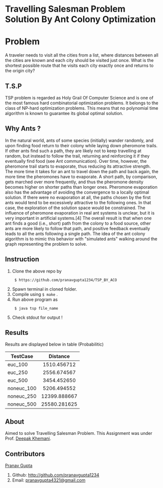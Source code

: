 # Travelling Salesman Problem Solution By Ant Colony Optimization

# Problem
A traveler needs to visit all the cities from a list, where distances between all the cities are known and each city should be visited just once. What is the shortest possible route that he visits each city exactly once and returns to the origin city?

## T.S.P
TSP problem is regarded as Holy Grail Of Computer Science and is one of the most famous hard combinatorial optimization problems. It belongs to the class of NP-hard optimization problems.
This means that no polynomial time algorithm is known to guarantee its global optimal solution.

## Why Ants ?
In the natural world, ants of some species (initially) wander randomly, and upon finding food return to their colony while laying down pheromone trails. If other ants find such a path, they are likely not to keep travelling at random, but instead to follow the trail, returning and reinforcing it if they eventually find food (see Ant communication).
Over time, however, the pheromone trail starts to evaporate, thus reducing its attractive strength. The more time it takes for an ant to travel down the path and back again, the more time the pheromones have to evaporate. A short path, by comparison, gets marched over more frequently, and thus the pheromone density becomes higher on shorter paths than longer ones.
Pheromone evaporation also has the advantage of avoiding the convergence to a locally optimal solution. If there were no evaporation at all, the paths chosen by the first ants would tend to be excessively attractive to the following ones. In that case, the exploration of the solution space would be constrained. The influence of pheromone evaporation in real ant systems is unclear, but it is very important in artificial systems.[4]
The overall result is that when one ant finds a good (i.e., short) path from the colony to a food source, other ants are more likely to follow that path, and positive feedback eventually leads to all the ants following a single path. The idea of the ant colony algorithm is to mimic this behavior with "simulated ants" walking around the graph representing the problem to solve.

## Instruction

1. Clone the above repo by 
	```
	 $ https://github.com/pranavgupta1234/TSP_BY_ACO
	```
2. Spawn terminal in cloned folder.
3. Compile using `$ make` .
4. Run above program as 
	```
	 $ java tsp file_name
	```
5. Check stdout for output !

## Results
Results are displayed below in table (Probabilitic)

| TestCase      | Distance      | 
| ------------- |:-------------:| 
| euc_100       | 1510.456712   | 
| euc_250       | 2556.674567   | 
| euc_500       | 3454.452650   |
| noneuc_100    | 5206.494552    | 
| noneuc_250    | 12399.888667  | 
| noneuc_500    | 25580.281625  | 

## About
Aimed to solve Travelling Salesman Problem. This Assignment was under Prof. [Deepak Khemani](https://www.iitm.ac.in/info/fac/khemani).

## Contributors

[Pranav Gupta](http://pranavgupta1234.github.io)
1. Github: http://github.com/pranavgupta1234
2. Email: pranavgupta4321@gmail.com

